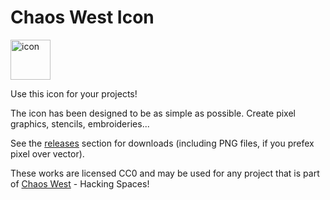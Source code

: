 # Chaos West Icon

<img src="https://user-images.githubusercontent.com/106790/48301553-188d5680-e4f0-11e8-91ed-b1e3297382be.png" alt="icon" width="64px" />

Use this icon for your projects!

The icon has been designed to be as simple as possible. Create pixel graphics, stencils, embroideries...

See the [releases](https://github.com/ChaosWest/icon/releases) section for downloads (including PNG files, if you prefex pixel over vector).

These works are licensed CC0 and may be used for any project that is part of [Chaos West](https://chaos-west.de) - Hacking Spaces!
